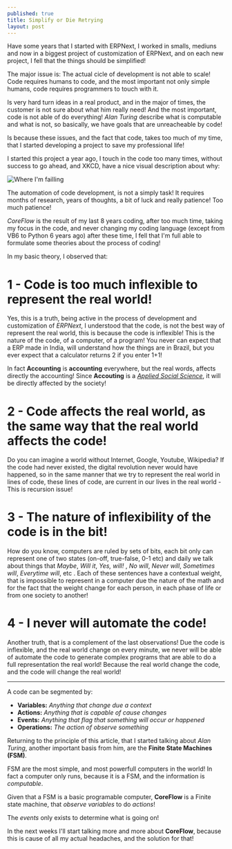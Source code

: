 ```yaml
---
published: true
title: Simplify or Die Retrying
layout: post
---
```

Have some years that I started with ERPNext, I worked in smalls, mediuns and now in a biggest project of customization of ERPNext, and on each new project, I fell that the things should be simplified!

The major issue is: The actual cicle of development is not able to scale! Code requires humans to code, and the most important not only simple humans, code requires programmers to touch with it.

Is very hard turn ideas in a real product, and in the major of times, the customer is not sure about what him really need! And the most important, code is not able of do everything! _Alan Turing_ describe what is computable and what is not, so basically, we have goals that are unreacheable by code!

Is because these issues, and the fact that code, takes too much of my time, that I started developing a project to save my professional life!

I started this project a year ago, I touch in the code too many times, without success to go ahead, and XKCD, have a nice visual description about why:

![Where I'm failling](http://imgs.xkcd.com/comics/automation.png)

The automation of code development, is not a simply task! It requires months of research, years of thoughts, a bit of luck and really patience! Too much patience!

_CoreFlow_ is the result of my last 8 years coding, after too much time, taking my focus in the code, and never changing my coding language (except from VB6 to Python 6 years ago) after these time, I fell that I'm full able to formulate some theories about the process of coding!

In my basic theory, I observed that:

# 1 - Code is too much inflexible to represent the real world!

Yes, this is a truth, being active in the process of development and customization of *ERPNext*, I understood that the code, is not the best way of represent the real world, this is because the code is inflexible! This is the nature of the code,  of a computer, of a program! You never can expect that a ERP made in India, will understand how the things are in Brazil, but you ever expect that a calculator returns 2 if you enter 1+1!

In fact __Accounting__ is __accounting__ everywhere, but the real words, affects directly the accounting! Since __Accouting__ is a [*Applied Social Science*](https://irresistibledisgrace.wordpress.com/2010/01/13/accounting-as-social-science/), it will be directly affected by the society!

# 2 - Code affects the real world, as the same way that the real world affects the code!

Do you can imagine a world without Internet, Google, Youtube, Wikipedia? If the code had never existed, the digital revolution never would have happened, so in the same manner that we try to represent the real world in lines of code, these lines of code, are current in our lives in the real world - This is recursion issue!

# 3 - The nature of inflexibility of the code is in the bit!

How do you know, computers are ruled by  sets of bits, each bit only can represent one of two states (on-off, true-false, 0-1 etc) and daily we talk about things that _Maybe_, _Will it_, _Yes, will!_ , _No will_, _Never will_, _Sometimes will_, _Everytime will_, etc . Each of these sentences have a contextual weight, that is impossible to represent in a computer due the nature of the math and for the fact that the weight change for each person, in each phase of life or from one society to another!

# 4 - I never will automate the code!

Another truth, that is a complement of the last observations! Due the code is inflexible, and the real world change on every minute, we never will be able of automate the code to generate complex programs that are able to do a full representation the real world! Because the real world change the code, and the code will change the real world!

---------------

A code can be segmented by:

- **Variables:** _Anything that change due a context_
- **Actions:** _Anything that is capable of cause changes_
- **Events:** _Anything that flag that something will occur or happened_
- **Operations:** _The action of observe something_

Returning to the principle of this article, that I started talking about _Alan Turing_, another important basis from him, are the **Finite State Machines (FSM)**.

FSM are the most simple, and most powerfull computers in the world! In fact a computer only runs, because it is a FSM, and the information is _computable_.

Given that a FSM is a basic programable computer, __CoreFlow__ is a Finite state machine, that _observe_ _variables_ to do _actions_!

The _events_ only exists to determine what is going on!

In the next weeks I'll start talking more and more about **CoreFlow**, because this is cause of all my actual headaches, and the solution for that!
